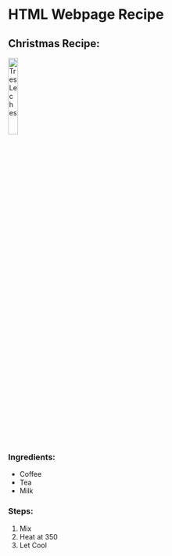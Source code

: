 <h1> HTML Webpage Recipe </h1>
<h2> Christmas Recipe: </h2>

<img src="https://www.laylita.com/recetas/wp-content/uploads/2018/09/1-Receta-del-tres-leches.jpg"
title="Tres Leches"
width="20%"
height="20%" />
            
<h3> Ingredients: </h3>

<ul>
<li>Coffee</li>
<li>Tea</li>
<li>Milk</li>  
</ul>

<h3> Steps: </h3>

<ol>
<li>Mix</li>
<li>Heat at 350</li>
<li>Let Cool</li>
</ol>
